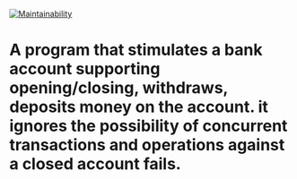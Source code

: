 [![Maintainability](https://api.codeclimate.com/v1/badges/0a7c4068c790a1e85ed8/maintainability)](https://codeclimate.com/github/RachealN/BankAccount/maintainability)

# A program that stimulates a bank account supporting opening/closing, withdraws, deposits money on the account. it ignores the possibility of concurrent transactions and operations against a closed account fails.